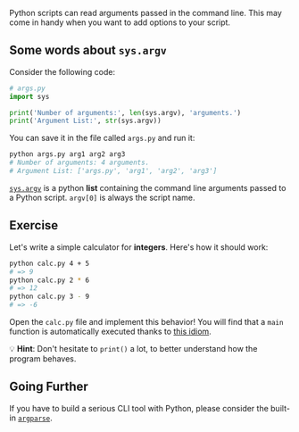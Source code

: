 Python scripts can read arguments passed in the command line. This may come in handy when you want to add options to your script.

## Some words about `sys.argv`

Consider the following code:

```python
# args.py
import sys

print('Number of arguments:', len(sys.argv), 'arguments.')
print('Argument List:', str(sys.argv))
```

You can save it in the file called `args.py` and run it:

```bash
python args.py arg1 arg2 arg3
# Number of arguments: 4 arguments.
# Argument List: ['args.py', 'arg1', 'arg2', 'arg3']
```

[`sys.argv`](https://docs.python.org/3/library/sys.html#sys.argv) is a python **list** containing the command line arguments passed to a Python script. `argv[0]` is always the script name.

## Exercise

Let's write a simple calculator for **integers**. Here's how it should work:

```bash
python calc.py 4 + 5
# => 9
python calc.py 2 * 6
# => 12
python calc.py 3 - 9
# => -6
```

Open the `calc.py` file and implement this behavior! You will find that a `main` function is automatically executed thanks to [this idiom](https://docs.python.org/3/library/__main__.html).

💡 **Hint**: Don't hesitate to `print()` a lot, to better understand how the program behaves.

## Going Further

If you have to build a serious CLI tool with Python, please consider the built-in [`argparse`](https://docs.python.org/3/library/argparse.html).
